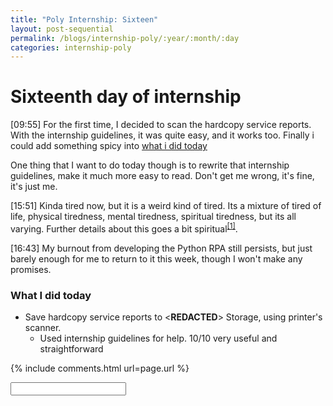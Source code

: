 ```yaml
---
title: "Poly Internship: Sixteen"
layout: post-sequential
permalink: /blogs/internship-poly/:year/:month/:day
categories: internship-poly
---
```

# Sixteenth day of internship

<span class="timestamp">[09:55]</span> For the first time, I decided to scan the hardcopy service reports. With the internship guidelines, it was quite easy, and it works too. Finally i could add something spicy into [what i did today](#what-i-did-today)

One thing that I want to do today though is to rewrite that internship guidelines, make it much more easy to read. Don't get me wrong, it's fine, it's just me.

<span class="timestamp">[15:51]</span> Kinda tired now, but it is a weird kind of tired. Its a mixture of tired of life, physical tiredness, mental tiredness, spiritual tiredness, but its all varying. Further details about this goes a bit spiritual<sup><a href="#1">[1]</a></sup>.

<span class="timestamp">[16:43]</span> My burnout from developing the Python RPA still persists, but just barely enough for me to return to it this week, though I won't make any promises.

### What I did today
* Save hardcopy service reports to <span ondblclick="this.innerHTML = 'Infospace'">&lt;**REDACTED**&gt;</span> Storage, using printer's scanner. 
    * Used internship guidelines for help. 10/10 very useful and straightforward


{% include comments.html url=page.url %}

<input id="password-input" type="password" class="text-secret" onkeyup="unlock()">

<span class="disable-selection" onclick="loadText()" style="color:#0001;display:none;">nothing deep happened today</span>
<span class="disable-selection" id="truth" style="display:none;"><sup id="1">[1]</sup> Until after Good Friday & Easter Sunday, my weekends will be consumed with rehearsals after rehearsals. I must admit, I was the one who indicated interest in acting for the church's Easter production. In all honesty, I thank God that I got quite a minor role. Like, i'm not a good guy or a bad guy, kind of a sideline actually, but the role was necessary. Just like in 2018 though, my energy would deplete severely when it reached night during each rehearsal. It was mostly just physical tiredness, but for some reason I also feel the mental energy being gone. Like, it wasn't me being introverted, i'm more or less in-between that and extroverted. It was more like, damn, I don't have time to do my own thing every week.<br><br>Of course, it's natural that that happens, i'm pretty sure the main characters feel that much more. However, something funny about this is that I get to have more free time in internship as compared to my weekends. My world is upside down, my gosh.<br><br>This whole situation though, I reminded myself this: hey, you've been through this 4 times before, yet you're internally complaining again? Have you forgotten the joy that you will always have when you hear of the wave of salvations that comes every Easter, Christmas and ES?? <br><br>It appears that my sense of time in a daily and monthly scale has been dismantled drastically. I wouldn't believe you so much if you told me that today was March, or rather late March. <br><br>Anyway, to wrap things up, i found Isaiah 40:31. Perhaps, the Lord is where I should put my hope in. Yeah, that is the way. Even though I may not feel so great now, even if I feel like the season in my life may seem dry, God will always lead in His loving and mysterious ways, and in the long journeys throughout the wilderness, if God is there, then it is the safest place for anyone if they follow Him.</span>
